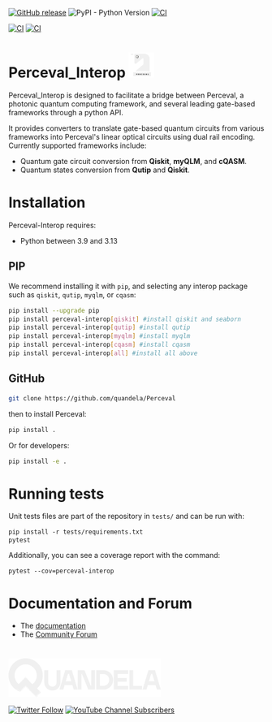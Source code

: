 
[![GitHub release](https://img.shields.io/github/v/release/Quandela/Perceval_Interop.svg?style=plastic)](https://github.com/Quandela/Perceval_Interop/releases/latest)
![PyPI - Python Version](https://img.shields.io/pypi/pyversions/perceval-interop?style=plastic)
[![CI](https://github.com/Quandela/Perceval_Interop/actions/workflows/python-publish.yml/badge.svg)](https://github.com/Quandela/Perceval-Interop/actions/workflows/python-publish.yml)

[![CI](https://github.com/Quandela/Perceval_Interop/actions/workflows/autotests.yml/badge.svg)](https://github.com/Quandela/Perceval_Interop/actions/workflows/autotests.yml)
[![CI](https://github.com/Quandela/Perceval_Interop/actions/workflows/build-and-deploy-docs.yml/badge.svg)](https://github.com/Quandela/Perceval_Interop/actions/workflows/build-and-deploy-docs.yml)

# Perceval_Interop <a href="https://perceval.quandela.net" target="_blank"> <img src="https://raw.githubusercontent.com/Quandela/Perceval_Interop/main/logo-perceval.png" width="50" height="50"> </a>


Perceval_Interop is designed to facilitate a bridge between Perceval, a photonic quantum
computing framework, and several leading gate-based frameworks through a python API.

It provides converters to translate gate-based quantum circuits from various frameworks
into Perceval's linear optical circuits using dual rail encoding. Currently
supported frameworks include:

- Quantum gate circuit conversion from **Qiskit**, **myQLM**, and **cQASM**.
- Quantum states conversion from **Qutip** and **Qiskit**.


# Installation

Perceval-Interop requires:

* Python between 3.9 and 3.13

## PIP
We recommend installing it with `pip`, and selecting any interop package such as `qiskit`, `qutip`, `myqlm`, or `cqasm`:

```bash
pip install --upgrade pip
pip install perceval-interop[qiskit] #install qiskit and seaborn
pip install perceval-interop[qutip] #install qutip
pip install perceval-interop[myqlm] #install myqlm
pip install perceval-interop[cqasm] #install cqasm
pip install perceval-interop[all] #install all above
```

## GitHub
```bash
git clone https://github.com/quandela/Perceval
```
then to install Perceval:
```bash
pip install .
```
Or for developers:
```bash
pip install -e .
```

# Running tests

Unit tests files are part of the repository in `tests/` and can be run with:

```
pip install -r tests/requirements.txt
pytest
```

Additionally, you can see a coverage report with the command:

```
pytest --cov=perceval-interop
```

# Documentation and Forum

* The [documentation](https://perceval.quandela.net/interopdocs/)
* The [Community Forum](https://community.quandela.com/)

#

[<img src="https://raw.githubusercontent.com/Quandela/Perceval_Interop/main/logo-quandela.png" width="300" height=auto>](https://www.quandela.com/)

[![Twitter Follow](https://img.shields.io/twitter/follow/Quandela_SAS?style=social)](https://twitter.com/Quandela_SAS)
[![YouTube Channel Subscribers](https://img.shields.io/youtube/channel/subscribers/UCl5YMpSqknJ1n-IT-XWfLsQ?style=social)](https://www.youtube.com/channel/UCl5YMpSqknJ1n-IT-XWfLsQ)
